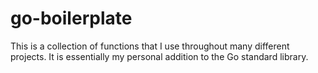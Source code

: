 # go-boilerplate
This is a collection of functions that I use throughout many different projects. It is essentially my personal addition to the Go standard library.
